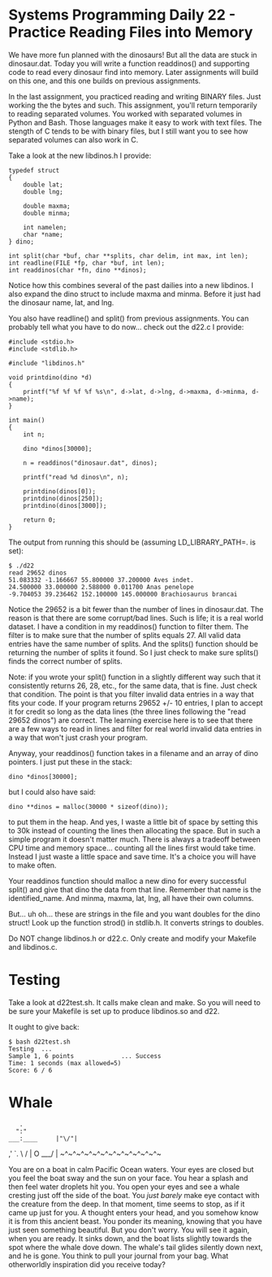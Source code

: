 # Systems Programming Daily 22 - Practice Reading Files into Memory

We have more fun planned with the dinosaurs!  But all the data are stuck in dinosaur.dat.  Today you will write a function readdinos() and supporting code to read every dinosaur find into memory.  Later assignments will build on this one, and this one builds on previous assignments.

In the last assignment, you practiced reading and writing BINARY files.  Just working the the bytes and such.  This assignment, you'll return temporarily to reading separated volumes.  You worked with separated volumes in Python and Bash.  Those languages make it easy to work with text files.  The stength of C tends to be with binary files, but I still want you to see how separated volumes can also work in C.

Take a look at the new libdinos.h I provide:

    typedef struct
    {
        double lat;
        double lng;
        
        double maxma;
        double minma;
        
        int namelen;
        char *name;
    } dino;

    int split(char *buf, char **splits, char delim, int max, int len);
    int readline(FILE *fp, char *buf, int len);
    int readdinos(char *fn, dino **dinos);

Notice how this combines several of the past dailies into a new libdinos.  I also expand the dino struct to include maxma and minma.  Before it just had the dinosaur name, lat, and lng.

You also have readline() and split() from previous assignments.  You can probably tell what you have to do now... check out the d22.c I provide:

    #include <stdio.h>
    #include <stdlib.h>

    #include "libdinos.h"

    void printdino(dino *d)
    {
        printf("%f %f %f %f %s\n", d->lat, d->lng, d->maxma, d->minma, d->name);
    }

    int main()
    {
        int n;
        
        dino *dinos[30000];
        
        n = readdinos("dinosaur.dat", dinos);
        
        printf("read %d dinos\n", n);

        printdino(dinos[0]);    
        printdino(dinos[250]);
        printdino(dinos[3000]);
        
        return 0; 
    }

The output from running this should be (assuming LD_LIBRARY_PATH=. is set):

    $ ./d22 
    read 29652 dinos
    51.083332 -1.166667 55.800000 37.200000 Aves indet.
    24.500000 33.000000 2.588000 0.011700 Anas penelope
    -9.704053 39.236462 152.100000 145.000000 Brachiosaurus brancai

Notice the 29652 is a bit fewer than the number of lines in dinosaur.dat.  The reason is that there are some corrupt/bad lines.  Such is life; it is a real world dataset.  I have a condition in my readdinos() function to filter them.  The filter is to make sure that the number of splits equals 27.  All valid data entries have the same number of splits.  And the splits() function should be returning the number of splits it found.  So I just check to make sure splits() finds the correct number of splits.

Note: if you wrote your split() function in a slightly different way such that it consistently returns 26, 28, etc., for the same data, that is fine.  Just check that condition.  The point is that you filter invalid data entries in a way that fits your code.  If your program returns 29652 +/- 10 entries, I plan to accept it for credit so long as the data lines (the three lines following the "read 29652 dinos") are correct.  The learning exercise here is to see that there are a few ways to read in lines and filter for real world invalid data entries in a way that won't just crash your program.

Anyway, your readdinos() function takes in a filename and an array of dino pointers.  I just put these in the stack:

    dino *dinos[30000];
    
but I could also have said:

    dino **dinos = malloc(30000 * sizeof(dino));
    
to put them in the heap.  And yes, I waste a little bit of space by setting this to 30k instead of counting the lines then allocating the space.  But in such a simple program it doesn't matter much.  There is always a tradeoff between CPU time and memory space... counting all the lines first would take time.  Instead I just waste a little space and save time.  It's a choice you will have to make often.

Your readdinos function should malloc a new dino for every successful split() and give that dino the data from that line.  Remember that name is the identified_name.  And minma, maxma, lat, lng, all have their own columns.

But... uh oh... these are strings in the file and you want doubles for the dino struct!  Look up the function strod() in stdlib.h.  It converts strings to doubles.

Do NOT change libdinos.h or d22.c.  Only create and modify your Makefile and libdinos.c.

# Testing

Take a look at d22test.sh.  It calls make clean and make.  So you will need to be sure your Makefile is set up to produce libdinos.so and d22.

It ought to give back:

    $ bash d22test.sh 
    Testing  ...
    Sample 1, 6 points             ... Success
    Time: 1 seconds (max allowed=5)
    Score: 6 / 6
    
# Whale
       .
      ":"
    ___:____     |"\/"|
  ,'        `.    \  /
  |  O        \___/  |
~^~^~^~^~^~^~^~^~^~^~^~^~

You are on a boat in calm Pacific Ocean waters.  Your eyes are closed but you feel the boat sway and the sun on your face.  You hear a splash and then feel water droplets hit you.  You open your eyes and see a whale cresting just off the side of the boat.  You *just barely* make eye contact with the creature from the deep. In that moment, time seems to stop, as if it came up just for you.  A thought enters your head, and you somehow know it is from this ancient beast.  You ponder its meaning, knowing that you have just seen something beautiful.  But you don't worry.  You will see it again, when you are ready.  It sinks down, and the boat lists slightly towards the spot where the whale dove down.  The whale's tail glides silently down next, and he is gone.  You think to pull your journal from your bag.  What otherworldly inspiration did you receive today?
